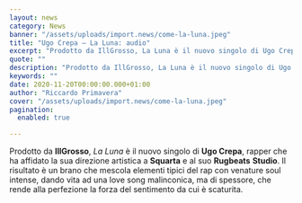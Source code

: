 ```yaml
---
layout: news
category: News
banner: "/assets/uploads/import.news/come-la-luna.jpeg"
title: "Ugo Crepa – La Luna: audio"
excerpt: "Prodotto da IllGrosso, La Luna è il nuovo singolo di Ugo Crepa, rapper che ha affidato la sua direzione artistica a Squarta e al suo Rugbeats Studio. Il risultato è un brano che mescola elementi tipici del rap con venature soul intense, dando vita ad una love song malinconica, ma di spessore, che rende alla [&hellip"
quote: ""
description: "Prodotto da IllGrosso, La Luna è il nuovo singolo di Ugo Crepa, rapper che ha affidato la sua direzione artistica a Squarta e al suo Rugbeats Studio. Il risultato è un brano che mescola elementi tipici del rap con venature soul intense, dando vita ad una love song malinconica, ma di spessore, che rende alla [&hellip"
keywords: ""
date: 2020-11-20T00:00:00.000+01:00
author: "Riccardo Primavera"
cover: "/assets/uploads/import.news/come-la-luna.jpeg"
pagination:
  enabled: true

---
```


Prodotto da **IllGrosso**, _La Luna_ è il nuovo singolo di **Ugo Crepa**, rapper che ha affidato la sua direzione artistica a **Squarta** e al suo **Rugbeats** **Studio**. Il risultato è un brano che mescola elementi tipici del rap con venature soul intense, dando vita ad una love song malinconica, ma di spessore, che rende alla perfezione la forza del sentimento da cui è scaturita.